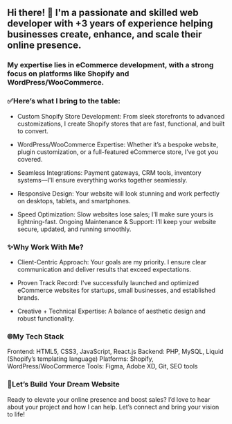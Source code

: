 ## Hi there! 👋 I'm a passionate and skilled web developer with +3 years of experience helping businesses create, enhance, and scale their online presence.

### My expertise lies in eCommerce development, with a strong focus on platforms like Shopify and WordPress/WooCommerce.


### ✅Here’s what I bring to the table:

- Custom Shopify Store Development: From sleek storefronts to advanced customizations, I create Shopify stores that are fast, functional, and built to convert.

- WordPress/WooCommerce Expertise: Whether it’s a bespoke website, plugin customization, or a full-featured eCommerce store, I’ve got you covered.

- Seamless Integrations: Payment gateways, CRM tools, inventory systems—I'll ensure everything works together seamlessly.

- Responsive Design: Your website will look stunning and work perfectly on desktops, tablets, and smartphones.

- Speed Optimization: Slow websites lose sales; I’ll make sure yours is lightning-fast.
Ongoing Maintenance & Support: I’ll keep your website secure, updated, and running smoothly.

### ✨Why Work With Me?

- Client-Centric Approach: Your goals are my priority. I ensure clear communication and deliver results that exceed expectations.

- Proven Track Record: I've successfully launched and optimized eCommerce websites for startups, small businesses, and established brands.

- Creative + Technical Expertise: A balance of aesthetic design and robust functionality.


### 🌐My Tech Stack
Frontend: HTML5, CSS3, JavaScript, React.js
Backend: PHP, MySQL, Liquid (Shopify’s templating language)
Platforms: Shopify, WordPress/WooCommerce
Tools: Figma, Adobe XD, Git, SEO tools

### 🚀Let’s Build Your Dream Website
Ready to elevate your online presence and boost sales? I’d love to hear about your project and how I can help. Let’s connect and bring your vision to life!
<!--
**keilty/keilty** is a ✨ _special_ ✨ repository because its `README.md` (this file) appears on your GitHub profile.

Here are some ideas to get you started:

- 🔭 I’m currently working on ...
- 🌱 I’m currently learning ...
- 👯 I’m looking to collaborate on ...
- 🤔 I’m looking for help with ...
- 💬 Ask me about ...
- 📫 How to reach me: ...
- 😄 Pronouns: ...
- ⚡ Fun fact: ...
-->
